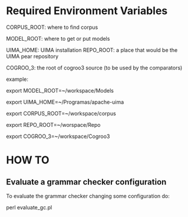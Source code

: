 Required Environment Variables
==============================

CORPUS_ROOT:	where to find corpus

MODEL_ROOT:		where to get or put models

UIMA_HOME:		UIMA installation
REPO_ROOT:		a place that would be the UIMA pear repository

COGROO_3:		the root of cogroo3 source (to be used by the comparators)

example:



export MODEL_ROOT=~/workspace/Models

export UIMA_HOME=~/Programas/apache-uima

export CORPUS_ROOT=~/workspace/corpus

export REPO_ROOT=~/worspace/Repo

export COGROO_3=~/workspace/Cogroo3


HOW TO
======

Evaluate a grammar checker configuration
----------------------------------------

To evaluate the grammar checker changing some configuration do:

perl evaluate_gc.pl 

